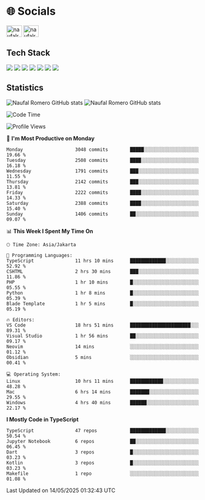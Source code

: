 <h1 align="">🌐 Socials</h1>
<p align="left">
<a href="https://linkedin.com/in/naufal-romero-putra-pratama-9ab816177/" target="blank"><img align="center" src="https://raw.githubusercontent.com/rahuldkjain/github-profile-readme-generator/master/src/images/icons/Social/linked-in-alt.svg" alt="naufalromero" height="30" width="40" /></a>
<a href="https://instagram.com/naufalromero" target="blank"><img align="center" src="https://raw.githubusercontent.com/rahuldkjain/github-profile-readme-generator/master/src/images/icons/Social/instagram.svg" alt="naufalromero" height="30" width="40" /></a>
</p>


<h2 align="">Tech Stack</h2>
<div align="">
  <img src="https://img.shields.io/badge/next.js-000000?style=for-the-badge&logo=nextdotjs&logoColor=white"/>
 <img src="https://img.shields.io/badge/typescript-%23007ACC.svg?style=for-the-badge&logo=typescript&logoColor=white"/>
 <img src="https://img.shields.io/badge/react-%2320232a.svg?style=for-the-badge&logo=react&logoColor=%2361DAFB"/>
 <img src="https://img.shields.io/badge/tailwindcss-%2338B2AC.svg?style=for-the-badge&logo=tailwind-css&logoColor=white"/>
 <img src="https://img.shields.io/badge/Prisma-3982CE?style=for-the-badge&logo=Prisma&logoColor=white"/>
 <img src="https://img.shields.io/badge/javascript-%23323330.svg?style=for-the-badge&logo=javascript&logoColor=%23F7DF1E"/>
 <img src="https://img.shields.io/badge/java-%23ED8B00.svg?style=for-the-badge&logo=openjdk&logoColor=white"/>
</div>


<h2 align="">Statistics</h2>
<div align="">
<img src="https://github-readme-stats-xi-nine-74.vercel.app/api?username=romves&show_icons=true&theme=tokyonight&include_all_commits=true&count_private=true" alt="Naufal Romero GitHub stats"/>
<img src="https://github-readme-stats-xi-nine-74.vercel.app/api/top-langs/?username=romves&theme=tokyonight&hide_border=false&include_all_commits=true&count_private=true&layout=compact" alt="Naufal Romero GitHub stats"/>
</div>

<!--START_SECTION:waka-->
![Code Time](http://img.shields.io/badge/Code%20Time-2%2C400%20hrs%2010%20mins-blue)

![Profile Views](http://img.shields.io/badge/Profile%20Views-0-blue)

📅 **I'm Most Productive on Monday** 

```text
Monday                   3048 commits        █████░░░░░░░░░░░░░░░░░░░░   19.66 % 
Tuesday                  2508 commits        ████░░░░░░░░░░░░░░░░░░░░░   16.18 % 
Wednesday                1791 commits        ███░░░░░░░░░░░░░░░░░░░░░░   11.55 % 
Thursday                 2142 commits        ███░░░░░░░░░░░░░░░░░░░░░░   13.81 % 
Friday                   2222 commits        ████░░░░░░░░░░░░░░░░░░░░░   14.33 % 
Saturday                 2388 commits        ████░░░░░░░░░░░░░░░░░░░░░   15.40 % 
Sunday                   1406 commits        ██░░░░░░░░░░░░░░░░░░░░░░░   09.07 % 
```


📊 **This Week I Spent My Time On** 

```text
🕑︎ Time Zone: Asia/Jakarta

💬 Programming Languages: 
TypeScript               11 hrs 10 mins      █████████████░░░░░░░░░░░░   52.92 % 
CSHTML                   2 hrs 30 mins       ███░░░░░░░░░░░░░░░░░░░░░░   11.86 % 
PHP                      1 hr 10 mins        █░░░░░░░░░░░░░░░░░░░░░░░░   05.55 % 
Python                   1 hr 8 mins         █░░░░░░░░░░░░░░░░░░░░░░░░   05.39 % 
Blade Template           1 hr 5 mins         █░░░░░░░░░░░░░░░░░░░░░░░░   05.19 % 

🔥 Editors: 
VS Code                  18 hrs 51 mins      ██████████████████████░░░   89.31 % 
Visual Studio            1 hr 56 mins        ██░░░░░░░░░░░░░░░░░░░░░░░   09.17 % 
Neovim                   14 mins             ░░░░░░░░░░░░░░░░░░░░░░░░░   01.12 % 
Obsidian                 5 mins              ░░░░░░░░░░░░░░░░░░░░░░░░░   00.41 % 

💻 Operating System: 
Linux                    10 hrs 11 mins      ████████████░░░░░░░░░░░░░   48.28 % 
Mac                      6 hrs 14 mins       ███████░░░░░░░░░░░░░░░░░░   29.55 % 
Windows                  4 hrs 40 mins       ██████░░░░░░░░░░░░░░░░░░░   22.17 % 
```

**I Mostly Code in TypeScript** 

```text
TypeScript               47 repos            █████████████░░░░░░░░░░░░   50.54 % 
Jupyter Notebook         6 repos             ██░░░░░░░░░░░░░░░░░░░░░░░   06.45 % 
Dart                     3 repos             █░░░░░░░░░░░░░░░░░░░░░░░░   03.23 % 
Kotlin                   3 repos             █░░░░░░░░░░░░░░░░░░░░░░░░   03.23 % 
Makefile                 1 repo              ░░░░░░░░░░░░░░░░░░░░░░░░░   01.08 % 
```




 Last Updated on 14/05/2025 01:32:43 UTC
<!--END_SECTION:waka-->
